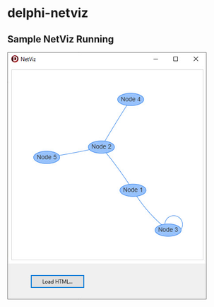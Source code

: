 # delphi-netviz

## Sample NetViz Running

![NetViz Delphi Application](Screenshots/2025-04-17_19-30-50.jpg)
